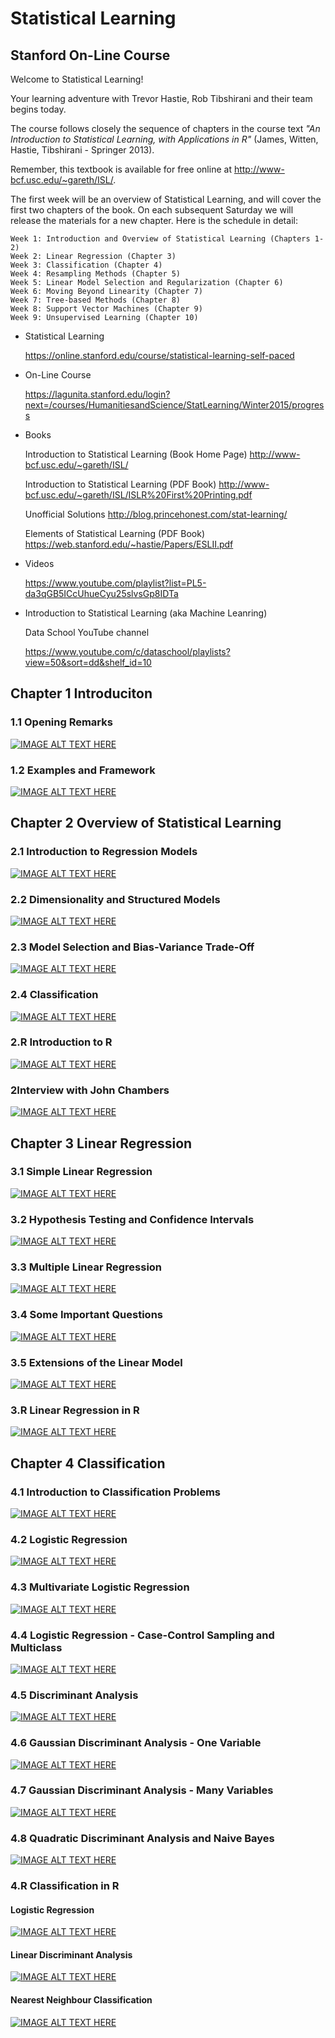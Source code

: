 # Statistical Learning

## Stanford On-Line Course

Welcome to Statistical Learning!

Your learning adventure with Trevor Hastie, Rob Tibshirani and their team begins today.


The course follows closely the sequence of chapters in the course text *"An Introduction to Statistical Learning, with Applications in R"* (James, Witten, Hastie, Tibshirani - Springer 2013). 

Remember, this textbook is available for free online at http://www-bcf.usc.edu/~gareth/ISL/.

The first week will be an overview of Statistical Learning, and will cover the first two chapters of the book. On each subsequent Saturday we will release the materials for a new chapter. Here is the schedule in detail:

    Week 1: Introduction and Overview of Statistical Learning (Chapters 1-2)
    Week 2: Linear Regression (Chapter 3)
    Week 3: Classification (Chapter 4)
    Week 4: Resampling Methods (Chapter 5)
    Week 5: Linear Model Selection and Regularization (Chapter 6)
    Week 6: Moving Beyond Linearity (Chapter 7)
    Week 7: Tree-based Methods (Chapter 8)
    Week 8: Support Vector Machines (Chapter 9)
    Week 9: Unsupervised Learning (Chapter 10)

* Statistical Learning

  https://online.stanford.edu/course/statistical-learning-self-paced

* On-Line Course

  https://lagunita.stanford.edu/login?next=/courses/HumanitiesandScience/StatLearning/Winter2015/progress

* Books

  Introduction to Statistical Learning (Book Home Page) http://www-bcf.usc.edu/~gareth/ISL/
  
  Introduction to Statistical Learning (PDF Book) http://www-bcf.usc.edu/~gareth/ISL/ISLR%20First%20Printing.pdf

  Unofficial Solutions http://blog.princehonest.com/stat-learning/

  Elements of Statistical Learning (PDF Book) https://web.stanford.edu/~hastie/Papers/ESLII.pdf

* Videos

  https://www.youtube.com/playlist?list=PL5-da3qGB5ICcUhueCyu25slvsGp8IDTa

* Introduction to Statistical Learning (aka Machine Leanring)

    Data School YouTube channel 

    https://www.youtube.com/c/dataschool/playlists?view=50&sort=dd&shelf_id=10

## Chapter 1 Introduciton

### 1.1 Opening Remarks

[![IMAGE ALT TEXT HERE](https://img.youtube.com/vi/2wLfFB_6SKI/0.jpg)](https://www.youtube.com/watch?v=2wLfFB_6SKI)

### 1.2 Examples and Framework

[![IMAGE ALT TEXT HERE](https://img.youtube.com/vi/LvaTokhYnDw/0.jpg)](https://www.youtube.com/watch?v=LvaTokhYnDw)

## Chapter 2 Overview of Statistical Learning

### 2.1 Introduction to Regression Models

[![IMAGE ALT TEXT HERE](https://img.youtube.com/vi/WjyuiK5taS8/0.jpg)](https://www.youtube.com/watch?v=WjyuiK5taS8)

### 2.2 Dimensionality and Structured Models

[![IMAGE ALT TEXT HERE](https://img.youtube.com/vi/UvxHOkYQl8g/0.jpg)](https://www.youtube.com/watch?v=UvxHOkYQl8g)

### 2.3 Model Selection and Bias-Variance Trade-Off

[![IMAGE ALT TEXT HERE](https://img.youtube.com/vi/VusKAosxxyk/0.jpg)](https://www.youtube.com/watch?v=VusKAosxxyk)

### 2.4 Classification

[![IMAGE ALT TEXT HERE](https://img.youtube.com/vi/vVj2itVNku4/0.jpg)](https://www.youtube.com/watch?v=vVj2itVNku4)

### 2.R Introduction to R

[![IMAGE ALT TEXT HERE](https://img.youtube.com/vi/jwBgGS_4RQA/0.jpg)](https://www.youtube.com/watch?v=jwBgGS_4RQA)

### 2Interview with John Chambers

[![IMAGE ALT TEXT HERE](https://img.youtube.com/vi/jk9S3RTAl38/0.jpg)](https://www.youtube.com/watch?v=jk9S3RTAl38)

## Chapter 3 Linear Regression

### 3.1 Simple Linear Regression

[![IMAGE ALT TEXT HERE](https://img.youtube.com/vi/PsE9UqoWtS4/0.jpg)](https://www.youtube.com/watch?v=PsE9UqoWtS4)

### 3.2 Hypothesis Testing and Confidence Intervals

[![IMAGE ALT TEXT HERE](https://img.youtube.com/vi/J6AdoiNUyWI/0.jpg)](https://www.youtube.com/watch?v=J6AdoiNUyWI)

### 3.3 Multiple Linear Regression

[![IMAGE ALT TEXT HERE](https://img.youtube.com/vi/1hbCJyM9ccs/0.jpg)](https://www.youtube.com/watch?v=1hbCJyM9ccs)

### 3.4 Some Important Questions

[![IMAGE ALT TEXT HERE](https://img.youtube.com/vi/3T6RXmIHbJ4/0.jpg)](https://www.youtube.com/watch?v=3T6RXmIHbJ4)

### 3.5 Extensions of the Linear Model

[![IMAGE ALT TEXT HERE](https://img.youtube.com/vi/IFzVxLv0TKQ/0.jpg)](https://www.youtube.com/watch?v=IFzVxLv0TKQ)

### 3.R Linear Regression in R

[![IMAGE ALT TEXT HERE](https://img.youtube.com/vi/5ONFqIk3RFg/0.jpg)](https://www.youtube.com/watch?v=5ONFqIk3RFg)

## Chapter 4 Classification

### 4.1 Introduction to Classification Problems

[![IMAGE ALT TEXT HERE](https://img.youtube.com/vi/sqq21-VIa1c/0.jpg)](https://www.youtube.com/watch?v=sqq21-VIa1c)

### 4.2 Logistic Regression

[![IMAGE ALT TEXT HERE](https://img.youtube.com/vi/31Q5FGRnxt4/0.jpg)](https://www.youtube.com/watch?v=31Q5FGRnxt4)

### 4.3 Multivariate Logistic Regression

[![IMAGE ALT TEXT HERE](https://img.youtube.com/vi/MpX8rVv_u4E/0.jpg)](https://www.youtube.com/watch?v=MpX8rVv_u4E)

### 4.4 Logistic Regression - Case-Control Sampling and Multiclass

[![IMAGE ALT TEXT HERE](https://img.youtube.com/vi/GavRXXEHGqU/0.jpg)](https://www.youtube.com/watch?v=GavRXXEHGqU)

### 4.5 Discriminant Analysis

[![IMAGE ALT TEXT HERE](https://img.youtube.com/vi/RfrGiG1Hm3M/0.jpg)](https://www.youtube.com/watch?v=RfrGiG1Hm3M)

### 4.6 Gaussian Discriminant Analysis - One Variable

[![IMAGE ALT TEXT HERE](https://img.youtube.com/vi/QG0pVJXT6EU/0.jpg)](https://www.youtube.com/watch?v=QG0pVJXT6EU)

### 4.7 Gaussian Discriminant Analysis - Many Variables

[![IMAGE ALT TEXT HERE](https://img.youtube.com/vi/X4VDZDp2vqw/0.jpg)](https://www.youtube.com/watch?v=X4VDZDp2vqw)

### 4.8 Quadratic Discriminant Analysis and Naive Bayes

[![IMAGE ALT TEXT HERE](https://img.youtube.com/vi/6FiNGTYAOAA/0.jpg)](https://www.youtube.com/watch?v=6FiNGTYAOAA)

### 4.R Classification in R

#### Logistic Regression

[![IMAGE ALT TEXT HERE](https://img.youtube.com/vi/TxvEVc8YNlU/0.jpg)](https://www.youtube.com/watch?v=TxvEVc8YNlU)

#### Linear Discriminant Analysis

[![IMAGE ALT TEXT HERE](https://img.youtube.com/vi/2cl7JiPzkBY/0.jpg)](https://www.youtube.com/watch?v=2cl7JiPzkBY)

#### Nearest Neighbour Classification

[![IMAGE ALT TEXT HERE](https://img.youtube.com/vi/9TVVF7CS3F4/0.jpg)](https://www.youtube.com/watch?v=9TVVF7CS3F4)
